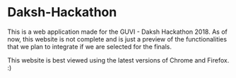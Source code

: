 # Daksh-Hackathon

This is a web application made for the GUVI - Daksh Hackathon 2018. As of now, this website is not complete and is just a preview of the functionalities that we plan to integrate if we are selected for the finals. 


This website is best viewed using the latest versions of Chrome and Firefox. :)
